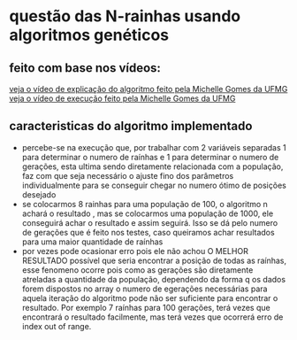 # questão das N-rainhas usando algoritmos genéticos

## feito com base nos vídeos:
[veja o vídeo de explicação do algoritmo feito pela Michelle Gomes da UFMG](https://youtu.be/pkxn9LgVQyQ)
[veja o vídeo de execução feito pela Michelle Gomes da UFMG](https://youtu.be/CH7FozAv5Yw)

## caracteristicas do algoritmo implementado
- percebe-se na execução que, por trabalhar com 2 variáveis separadas 1 para determinar o numero de raínhas e 1 para determinar o numero de gerações, esta ultima sendo diretamente relacionada com a população, faz com que seja necessário o ajuste fino dos parâmetros individualmente para se conseguir chegar no numero ótimo de posições desejado
- se colocarmos 8 rainhas para uma população de 100, o algoritmo n achará o resultado , mas se colocarmos uma população de 1000, ele conseguirá achar o resultado e assim seguirá. Isso se dá pelo numero de gerações que é feito nos testes, caso queiramos achar resultados para uma maior quantidade de raínhas
- por vezes pode ocasionar erro pois ele não achou O MELHOR RESULTADO possível que seria encontrar a posição de todas as raínhas, esse fenomeno ocorre pois como as gerações são diretamente atreladas a quantidade da população, dependendo da forma q os dados forem dispostos no array o numero de egerações necessárias para aquela iteração do algoritmo pode não ser suficiente para encontrar o resultado. Por exemplo 7 raínhas para 100 gerações, terá vezes que encontrará o resultado facilmente, mas terá vezes que ocorrerá erro de index out of range.
